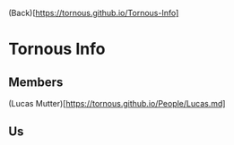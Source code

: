 (Back)[https://tornous.github.io/Tornous-Info]
# Tornous Info
## Members
(Lucas Mutter)[https://tornous.github.io/People/Lucas.md]
## Us
